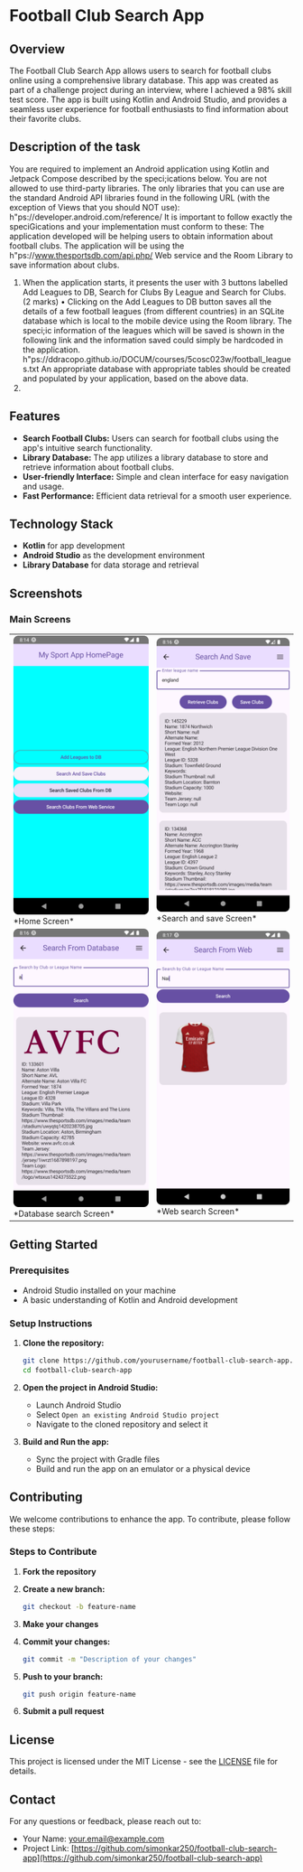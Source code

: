 # Football Club Search App

## Overview

The Football Club Search App allows users to search for football clubs online using a comprehensive library database. This app was created as part of a challenge project during an interview, where I achieved a 98% skill test score. The app is built using Kotlin and Android Studio, and provides a seamless user experience for football enthusiasts to find information about their favorite clubs.
## Description of the task

You are required to implement an Android application using Kotlin and Jetpack Compose
described by the speci;ications below.
You are not allowed to use third-party libraries. The only libraries that you can use are
the standard Android API libraries found in the following URL (with the exception of Views
that you should NOT use):
h"ps://developer.android.com/reference/
It is important to follow exactly the speciGications and your implementation must
conform to these:
The application developed will be helping users to obtain information about football clubs.
The application will be using the h"ps://www.thesportsdb.com/api.php/ Web service and the
Room Library to save information about clubs.
1. When the application starts, it presents the user with 3 buttons labelled Add Leagues to DB,
   Search for Clubs By League and Search for Clubs. (2 marks)
   •
   Clicking on the Add Leagues to DB button saves all the details of a few football leagues
   (from different countries) in an SQLite database which is local to the mobile device
   using the Room library. The speci;ic information of the leagues which will be saved
   is shown in the following link and the information saved could simply be hardcoded
   in the application.
   h"ps://ddracopo.github.io/DOCUM/courses/5cosc023w/football_leagues.txt
   An appropriate database with appropriate tables should be created and populated by your
   application, based on the above data.
2. 
## Features

- **Search Football Clubs:** Users can search for football clubs using the app's intuitive search functionality.
- **Library Database:** The app utilizes a library database to store and retrieve information about football clubs.
- **User-friendly Interface:** Simple and clean interface for easy navigation and usage.
- **Fast Performance:** Efficient data retrieval for a smooth user experience.

## Technology Stack

- **Kotlin** for app development
- **Android Studio** as the development environment
- **Library Database** for data storage and retrieval

## Screenshots

### Main Screens

<table>
  <tr>
    <td><img src="/images/homepage.png" alt="Home Screen" width="300"/><br>*Home Screen*</td>
    <td><img src="/images/search_and_save.png" alt="Search Screen" width="300"/><br>*Search and save Screen*</td>
  </tr>
  <tr>
    <td><img src="/images/search_from_database.png" alt="Results Screen" width="300"/><br>*Database search Screen*</td>
    <td><img src="/images/search_from_web.png" alt="Details Screen" width="300"/><br>*Web search Screen*</td>
  </tr>
</table>

## Getting Started

### Prerequisites

- Android Studio installed on your machine
- A basic understanding of Kotlin and Android development

### Setup Instructions

1. **Clone the repository:**

    ```sh
    git clone https://github.com/yourusername/football-club-search-app.git
    cd football-club-search-app
    ```

2. **Open the project in Android Studio:**

    - Launch Android Studio
    - Select `Open an existing Android Studio project`
    - Navigate to the cloned repository and select it

3. **Build and Run the app:**

    - Sync the project with Gradle files
    - Build and run the app on an emulator or a physical device

## Contributing

We welcome contributions to enhance the app. To contribute, please follow these steps:

### Steps to Contribute

1. **Fork the repository**

2. **Create a new branch:**

    ```sh
    git checkout -b feature-name
    ```

3. **Make your changes**

4. **Commit your changes:**

    ```sh
    git commit -m "Description of your changes"
    ```

5. **Push to your branch:**

    ```sh
    git push origin feature-name
    ```

6. **Submit a pull request**

## License

This project is licensed under the MIT License - see the [LICENSE](LICENSE) file for details.

## Contact

For any questions or feedback, please reach out to:

- Your Name: your.email@example.com
- Project Link: [https://github.com/simonkar250/football-club-search-app](https://github.com/simonkar250/football-club-search-app)
